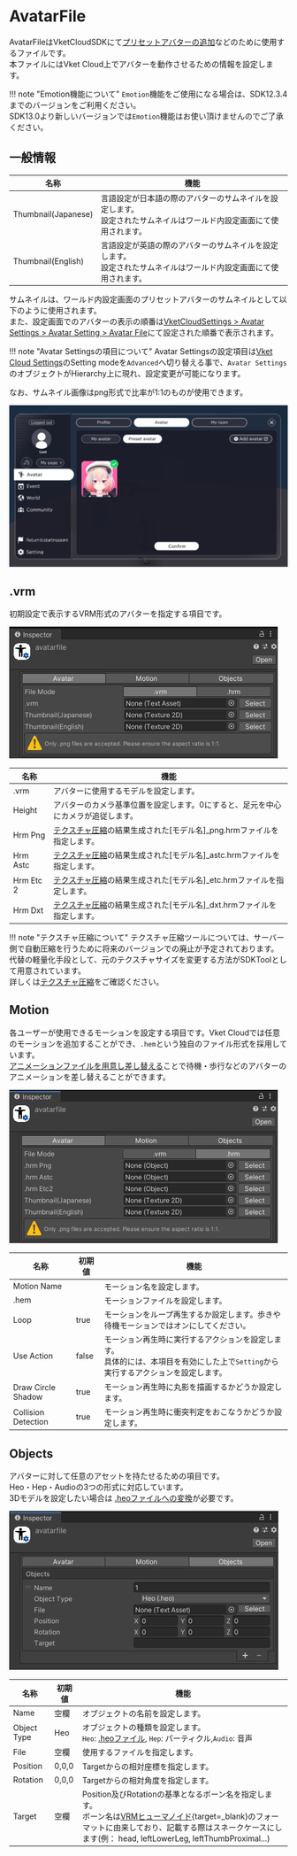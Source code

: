 # AvatarFile

AvatarFileはVketCloudSDKにて[プリセットアバターの追加](PresetAvatar.md)などのために使用するファイルです。<br>
本ファイルにはVket Cloud上でアバターを動作させるための情報を設定します。

!!! note "Emotion機能について"
    `Emotion`機能をご使用になる場合は、SDK12.3.4までのバージョンをご利用ください。<br>
    SDK13.0より新しいバージョンでは`Emotion`機能はお使い頂けませんのでご了承ください。

## 一般情報

| 名称 | 機能 |
| ---- | ---- |
| Thumbnail(Japanese) | 言語設定が日本語の際のアバターのサムネイルを設定します。<br> 設定されたサムネイルはワールド内設定画面にて使用されます。|
| Thumbnail(English) | 言語設定が英語の際のアバターのサムネイルを設定します。<br> 設定されたサムネイルはワールド内設定画面にて使用されます。|

サムネイルは、ワールド内設定画面のプリセットアバターのサムネイルとして以下のように使用されます。<br>
また、設定画面でのアバターの表示の順番は[VketCloudSettings > Avatar Settings > Avatar Setting > Avatar File](../VketCloudSettings/AvatarSettings.md)にて設定された順番で表示されます。<br>

!!! note "Avatar Settingsの項目について"
    Avatar Settingsの設定項目は[Vket Cloud Settings](../VketCloudSettings/Overview.md)のSetting modeを`Advanced`へ切り替える事で、`Avatar Settings`のオブジェクトがHierarchy上に現れ、設定変更が可能になります。

なお、サムネイル画像はpng形式で比率が1:1のものが使用できます。

![AvatarFile_Result](img/AvatarFile_Result.jpg)

## .vrm

初期設定で表示するVRM形式のアバターを指定する項目です。

![AvatarFile_1](img/AvatarFile_1.jpg)

| 名称 | 機能 |
| ---- | ---- |
| .vrm | アバターに使用するモデルを設定します。 |
| Height | アバターのカメラ基準位置を設定します。0にすると、足元を中心にカメラが追従します。 |
| Hrm Png | [テクスチャ圧縮](../WorldOptimization/TextureCompression.md)の結果生成された[モデル名]_png.hrmファイルを指定します。 |
| Hrm Astc |  [テクスチャ圧縮](../WorldOptimization/TextureCompression.md)の結果生成された[モデル名]_astc.hrmファイルを指定します。|
| Hrm Etc 2 |  [テクスチャ圧縮](../WorldOptimization/TextureCompression.md)の結果生成された[モデル名]_etc.hrmファイルを指定します。 |
| Hrm Dxt |  [テクスチャ圧縮](../WorldOptimization/TextureCompression.md)の結果生成された[モデル名]_dxt.hrmファイルを指定します。 |

!!! note "テクスチャ圧縮について"
    テクスチャ圧縮ツールについては、サーバー側で自動圧縮を行うために将来のバージョンでの廃止が予定されております。<br>
    代替の軽量化手段として、元のテクスチャサイズを変更する方法がSDKToolとして用意されています。<br>
    詳しくは[テクスチャ圧縮](../WorldOptimization/TextureCompression.md)をご確認ください。

## Motion

各ユーザーが使用できるモーションを設定する項目です。Vket Cloudでは任意のモーションを追加することができ、`.hem`という独自のファイル形式を採用しています。<br>
[アニメーションファイルを用意し差し替える](../HEMAnimationConverter/AnimationConverter.md)ことで待機・歩行などのアバターのアニメーションを差し替えることができます。<br>

![AvatarFile_2](img/AvatarFile_2.jpg)

| 名称 | 初期値 | 機能 |
| ----   | ---- | ---- |
| Motion Name | | モーション名を設定します。 |
| .hem | | モーションファイルを設定します。 |
| Loop | true | モーションをループ再生するか設定します。歩きや待機モーションではオンにしてください。|
| Use Action | false | モーション再生時に実行するアクションを設定します。<br> 具体的には、本項目を有効にした上で`Setting`から実行するアクションを設定します。|
| Draw Circle Shadow | true | モーション再生時に丸影を描画するかどうか設定します。 |
| Collision Detection | true | モーション再生時に衝突判定をおこなうかどうか設定します。 |

## Objects

アバターに対して任意のアセットを持たせるための項目です。<br>
Heo・Hep・Audioの3つの形式に対応しています。<br>
3Dモデルを設定したい場合は [.heoファイルへの変換](../WorldMakingGuide/HEOExporter_Tutorial.md)が必要です。

![AvatarFile_4](img/AvatarFile_4.jpg)

| 名称 | 初期値 | 機能 |
| ----   | ---- | ---- |
| Name | 空欄 | オブジェクトの名前を設定します。 |
| Object Type | Heo | オブジェクトの種類を設定します。<br>`Heo`: [.heoファイル](../WorldMakingGuide/HEOExporter_Tutorial.md), `Hep`: パーティクル,`Audio`: 音声 |
| File | 空欄 | 使用するファイルを指定します。 |
| Position| 0,0,0 | Targetからの相対座標を指定します。 |
| Rotation | 0,0,0 | Targetからの相対角度を指定します。 | 
| Target | 空欄 | Position及びRotationの基準となるボーン名を指定します。<br>ボーン名は[VRMヒューマノイド](https://vrm.dev/univrm/humanoid/humanoid_overview){target=_blank}のフォーマットに由来しており、記載する際はスネークケースにします(例： head, leftLowerLeg, leftThumbProximal...) |
